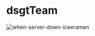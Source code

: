 # dsgtTeam

![when-server-down-iceeramen](https://github.com/sammm8989/dsgtTeam/assets/100788554/3bce5a48-b448-445b-8fbe-fd9a0562edf3)
